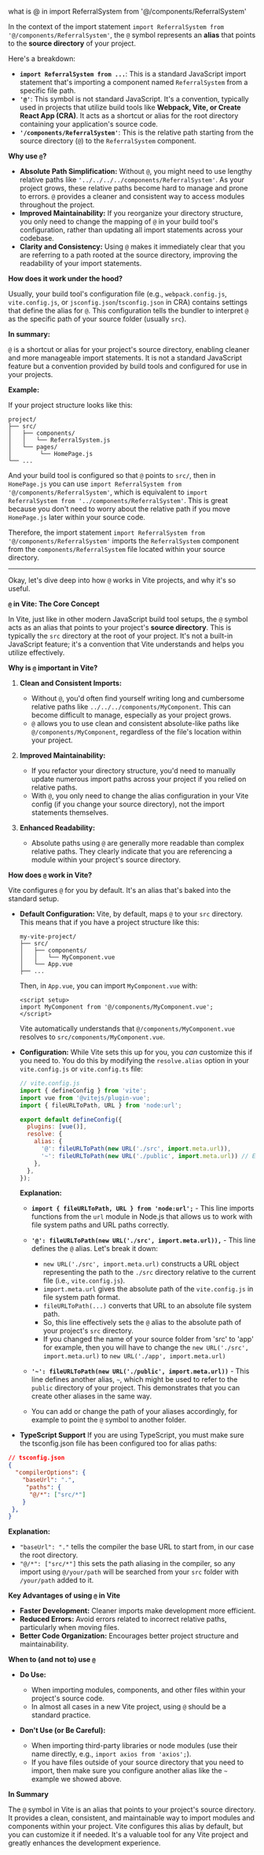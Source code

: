 what is @ in import ReferralSystem from '@/components/ReferralSystem'

In the context of the import statement `import ReferralSystem from '@/components/ReferralSystem'`, the `@` symbol represents an **alias** that points to the **source directory** of your project.

Here's a breakdown:

* **`import ReferralSystem from ...`**: This is a standard JavaScript import statement that's importing a component named `ReferralSystem` from a specific file path.
* **`'@'`**: This symbol is not standard JavaScript. It's a convention, typically used in projects that utilize build tools like **Webpack, Vite, or Create React App (CRA)**. It acts as a shortcut or alias for the root directory containing your application's source code.
* **`'/components/ReferralSystem'`**: This is the relative path starting from the source directory (`@`) to the `ReferralSystem` component.

**Why use `@`?**

* **Absolute Path Simplification:** Without `@`, you might need to use lengthy relative paths like `'../../../../components/ReferralSystem'`. As your project grows, these relative paths become hard to manage and prone to errors. `@` provides a cleaner and consistent way to access modules throughout the project.
* **Improved Maintainability:** If you reorganize your directory structure, you only need to change the mapping of `@` in your build tool's configuration, rather than updating all import statements across your codebase.
* **Clarity and Consistency:** Using `@` makes it immediately clear that you are referring to a path rooted at the source directory, improving the readability of your import statements.

**How does it work under the hood?**

Usually, your build tool's configuration file (e.g., `webpack.config.js`, `vite.config.js`, or `jsconfig.json`/`tsconfig.json` in CRA) contains settings that define the alias for `@`. This configuration tells the bundler to interpret `@` as the specific path of your source folder (usually `src`).

**In summary:**

`@` is a shortcut or alias for your project's source directory, enabling cleaner and more manageable import statements. It is not a standard JavaScript feature but a convention provided by build tools and configured for use in your projects.

**Example:**

If your project structure looks like this:

```
project/
├── src/
│   ├── components/
│   │   └── ReferralSystem.js
│   └── pages/
│        └── HomePage.js
└── ...
```

And your build tool is configured so that `@` points to `src/`, then in `HomePage.js` you can use `import ReferralSystem from '@/components/ReferralSystem'`, which is equivalent to `import ReferralSystem from '../components/ReferralSystem'`. This is great because you don't need to worry about the relative path if you move `HomePage.js` later within your source code.

Therefore, the import statement `import ReferralSystem from '@/components/ReferralSystem'` imports the `ReferralSystem` component from the `components/ReferralSystem` file located within your source directory.

***

Okay, let's dive deep into how `@` works in Vite projects, and why it's so useful.

**`@` in Vite: The Core Concept**

In Vite, just like in other modern JavaScript build tool setups, the `@` symbol acts as an alias that points to your project's **source directory**. This is typically the `src` directory at the root of your project. It's not a built-in JavaScript feature; it's a convention that Vite understands and helps you utilize effectively.

**Why is `@` important in Vite?**

1. **Clean and Consistent Imports:**
   - Without `@`, you'd often find yourself writing long and cumbersome relative paths like `../../../components/MyComponent`. This can become difficult to manage, especially as your project grows.
   - `@` allows you to use clean and consistent absolute-like paths like `@/components/MyComponent`, regardless of the file's location within your project.

2. **Improved Maintainability:**
   - If you refactor your directory structure, you'd need to manually update numerous import paths across your project if you relied on relative paths.
   - With `@`, you only need to change the alias configuration in your Vite config (if you change your source directory), not the import statements themselves.

3. **Enhanced Readability:**
   - Absolute paths using `@` are generally more readable than complex relative paths. They clearly indicate that you are referencing a module within your project's source directory.

**How does `@` work in Vite?**

Vite configures `@` for you by default. It's an alias that's baked into the standard setup.

* **Default Configuration:** Vite, by default, maps `@` to your `src` directory. This means that if you have a project structure like this:
   ```
   my-vite-project/
   ├── src/
   │   ├── components/
   │   │   └── MyComponent.vue
   │   └── App.vue
   ├── ...
   ```
   Then, in `App.vue`, you can import `MyComponent.vue` with:
   ```vue
   <script setup>
   import MyComponent from '@/components/MyComponent.vue';
   </script>
   ```
   Vite automatically understands that `@/components/MyComponent.vue` resolves to `src/components/MyComponent.vue`.

* **Configuration:** While Vite sets this up for you, you *can* customize this if you need to. You do this by modifying the `resolve.alias` option in your `vite.config.js` or `vite.config.ts` file:

  ```javascript
  // vite.config.js
  import { defineConfig } from 'vite';
  import vue from '@vitejs/plugin-vue';
  import { fileURLToPath, URL } from 'node:url';

  export default defineConfig({
    plugins: [vue()],
    resolve: {
      alias: {
        '@': fileURLToPath(new URL('./src', import.meta.url)),
        '~': fileURLToPath(new URL('./public', import.meta.url)) // Example of another alias
      },
    },
  });
  ```
  **Explanation:**

  *   **`import { fileURLToPath, URL } from 'node:url';`** - This line imports functions from the `url` module in Node.js that allows us to work with file system paths and URL paths correctly.

  *   **`'@': fileURLToPath(new URL('./src', import.meta.url)),`** - This line defines the `@` alias. Let's break it down:
      *   `new URL('./src', import.meta.url)` constructs a URL object representing the path to the `./src` directory relative to the current file (i.e., `vite.config.js`).
      *  `import.meta.url` gives the absolute path of the `vite.config.js` in file system path format.
      *   `fileURLToPath(...)` converts that URL to an absolute file system path.
      *   So, this line effectively sets the `@` alias to the absolute path of your project's `src` directory.
      *   If you changed the name of your source folder from 'src' to 'app' for example, then you will have to change the `new URL('./src', import.meta.url)` to `new URL('./app', import.meta.url)`

  *  **`'~': fileURLToPath(new URL('./public', import.meta.url))`** - This line defines another alias, `~`, which might be used to refer to the `public` directory of your project. This demonstrates that you can create other aliases in the same way.
   * You can add or change the path of your aliases accordingly, for example to point the `@` symbol to another folder.

*  **TypeScript Support** If you are using TypeScript, you must make sure the tsconfig.json file has been configured too for alias paths:

  ```json
  // tsconfig.json
  {
    "compilerOptions": {
      "baseUrl": ".",
       "paths": {
        "@/*": ["src/*"]
      }
   },
  }
  ```
  **Explanation:**
  * `"baseUrl": "."` tells the compiler the base URL to start from, in our case the root directory.
  *   `"@/*": ["src/*"]` this sets the path aliasing in the compiler, so any import using `@/your/path` will be searched from your `src` folder with `/your/path` added to it.

**Key Advantages of using `@` in Vite**

*   **Faster Development:**  Cleaner imports make development more efficient.
*   **Reduced Errors:** Avoid errors related to incorrect relative paths, particularly when moving files.
*   **Better Code Organization:** Encourages better project structure and maintainability.

**When to (and not to) use `@`**

*   **Do Use:**
    *   When importing modules, components, and other files within your project's source code.
    *   In almost all cases in a new Vite project, using `@` should be a standard practice.

*   **Don't Use (or Be Careful):**
    *   When importing third-party libraries or node modules (use their name directly, e.g., `import axios from 'axios';`).
    *   If you have files outside of your source directory that you need to import, then make sure you configure another alias like the `~` example we showed above.

**In Summary**

The `@` symbol in Vite is an alias that points to your project's source directory. It provides a clean, consistent, and maintainable way to import modules and components within your project. Vite configures this alias by default, but you can customize it if needed. It's a valuable tool for any Vite project and greatly enhances the development experience.


